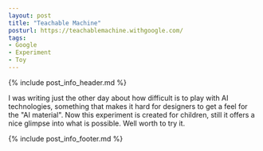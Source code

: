 ```yaml
---
layout: post
title: "Teachable Machine"
posturl: https://teachablemachine.withgoogle.com/
tags:
- Google
- Experiment
- Toy
---
```


{% include post_info_header.md %}

I was writing just the other day about how difficult is to play with AI technologies, something that makes it hard for designers to get a feel for the "AI material". Now this experiment is created for children, still it offers a nice glimpse into what is possible. Well worth to try it.

<!--more-->
{% include post_info_footer.md %}
